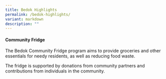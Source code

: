 ```yaml
---
title: Bedok Highlights
permalink: /bedok-highlights/
variant: markdown
description: ""
---
```

<p></p>
<h4>Community Fridge</h4>
<p></p>
<p>The Bedok Community Fridge program aims to provide groceries and other
essentials for needy residents, as well as reducing food waste.&nbsp;
<br>
</p>
<p>The fridge is supported by donations from community partners and contributions
from individuals in the community.</p>
<p>
<br>
</p>